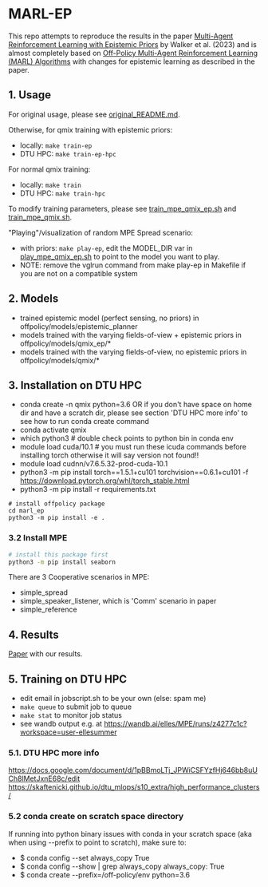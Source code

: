 # MARL-EP

This repo attempts to reproduce the results in the paper [Multi-Agent Reinforcement Learning with Epistemic Priors](https://prl-theworkshop.github.io/prl2023-icaps/papers/multi-agent-reinforcement-learning.pdf) by Walker et al. (2023) and is almost completely based on [Off-Policy Multi-Agent Reinforcement Learning (MARL) Algorithms](https://github.com/marlbenchmark/off-policy) with changes for epistemic learning as described in the paper.

## 1. Usage
For original usage, please see [original_README.md](original_README.md).

Otherwise, for qmix training with epistemic priors:
* locally: `make train-ep`
* DTU HPC: `make train-ep-hpc`

For normal qmix training:
* locally: `make train`
* DTU HPC: `make train-hpc`

To modify training parameters, please see [train_mpe_qmix_ep.sh](offpolicy/scripts/train_mpe_qmix_ep.sh) and [train_mpe_qmix.sh](offpolicy/scripts/train_mpe_qmix.sh).

"Playing"/visualization of random MPE Spread scenario:
* with priors: `make play-ep`, edit the MODEL_DIR var in [play_mpe_qmix_ep.sh](offpolicy/scripts/play_mpe_qmix_ep.sh) to point to the model you want to play.
* NOTE: remove the vglrun command from make play-ep in Makefile if you are not on a compatible system

## 2. Models
* trained epistemic model (perfect sensing, no priors) in offpolicy/models/epistemic_planner
* models trained with the varying fields-of-view + epistemic priors in offpolicy/models/qmix_ep/*
* models trained with the varying fields-of-view, no epistemic priors in offpolicy/models/qmix/*

## 3. Installation on DTU HPC
* conda create -n qmix python=3.6 OR if you don't have space on home dir and have a scratch dir, please see section 'DTU HPC more info' to see how to run conda create command
* conda activate qmix
* which python3 # double check points to python bin in conda env
* module load cuda/10.1 # you must run these icuda commands before installing torch otherwise it will say version not found!!
* module load cudnn/v7.6.5.32-prod-cuda-10.1
* python3 -m pip install torch==1.5.1+cu101 torchvision==0.6.1+cu101 -f https://download.pytorch.org/whl/torch_stable.html
* python3 -m pip install -r requirements.txt

```
# install offpolicy package
cd marl_ep
python3 -m pip install -e .
```

### 3.2 Install MPE

``` Bash
# install this package first
python3 -m pip install seaborn
```

There are 3 Cooperative scenarios in MPE:

* simple_spread
* simple_speaker_listener, which is 'Comm' scenario in paper
* simple_reference

## 4. Results
[Paper](https://drive.google.com/file/d/1_KJLxU3mf2LM5cgVx5SqvwWpv3zobsB6/view?usp=sharing) with our results.

## 5. Training on DTU HPC
* edit email in jobscript.sh to be your own (else: spam me)
* `make queue` to submit job to queue
* `make stat` to monitor job status
* see wandb output e.g. at https://wandb.ai/elles/MPE/runs/z4277c1c?workspace=user-ellesummer

### 5.1. DTU HPC more info
https://docs.google.com/document/d/1pBBmoLTj_JPWiCSFYzfHj646bb8uUCh8lMetJxnE68c/edit
https://skaftenicki.github.io/dtu_mlops/s10_extra/high_performance_clusters/

### 5.2 conda create on scratch space directory
If running into python binary issues with conda in your scratch space (aka when using --prefix to point to scratch), make sure to:
* $ conda config --set always_copy True
* $ conda config --show | grep always_copy
always_copy: True
* $ conda create --prefix=<scratch-dir>/off-policy/env python=3.6
